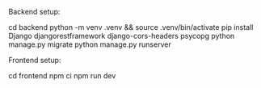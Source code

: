 Backend setup:

cd backend
python -m venv .venv && source .venv/bin/activate
pip install Django djangorestframework django-cors-headers psycopg
python manage.py migrate
python manage.py runserver


Frontend setup:

cd frontend
npm ci
npm run dev
